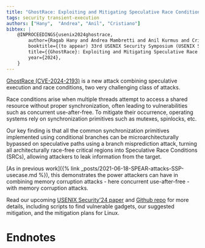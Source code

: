 ```yaml
---
title: "GhostRace: Exploiting and Mitigating Speculative Race Conditions"
tags: security transient-execution
authors: ["Hany",  "Andrea", "Anil", "Cristiano"]
bibtex: |
    @INPROCEEDINGS{usenix2024ghostrace,
        author={Ragab Hany and Andrea Mambretti and Anil Kurmus and Cristiano Giuffrida},
        booktitle={(to appear) 33rd USENIX Security Symposium (USENIX Security 24)},
        title={{GhostRace}: Exploiting and Mitigating Speculative Race Conditions},
        year={2024},
    }
---
```

[GhostRace (CVE-2024-2193)](https://www.vusec.net/projects/ghostrace) is a new attack combining speculative execution and race conditions, two very challenging class of attacks.

Race conditions arise when multiple threads attempt to access a shared resource without proper synchronization, often leading to vulnerabilities such as concurrent use-after-free. To mitigate their occurrence, operating systems rely on synchronization primitives such as mutexes, spinlocks, etc.

Our key finding is that all the common synchronization primitives implemented using conditional branches can be microarchitecturally bypassed on speculative paths using a branch misprediction attack, turning all architecturally race-free critical regions into Speculative Race Conditions (SRCs), allowing attackers to leak information from the target.

[As in previous work]({% link _posts/2021-06-18-SPEAR-attacks-SSP-usecase.md %}), this demonstrates the power attackers can have in combining memory corruption attacks - here concurrent use-after-free - with memory corruption attacks.
  
Read our upcoming [USENIX Security'24 paper](https://download.vusec.net/papers/ghostrace_sec24.pdf) and [Github repo](https://github.com/vusec/ghostrace) for more details, including scripts to find vulnerable gadgets, our suggested mitigation, and the mitigation plans for Linux.

# Endnotes
